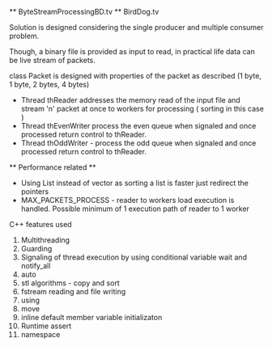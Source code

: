 
** ByteStreamProcessingBD.tv **
BirdDog.tv

Solution is designed considering the single producer and multiple consumer problem.

Though, a binary file is provided as input to read, in practical life data can be live stream of packets.

class Packet is designed with properties of the packet as described (1 byte, 1 byte, 2 bytes, 4 bytes)

- Thread thReader addresses the memory read of the input file and stream 'n' packet at once to workers for processing ( sorting in this case )
- Thread thEvenWriter process the even queue when signaled and once processed return control to thReader.
- Thread thOddWriter - process the odd queue when signaled and once processed return control to thReader.

** Performance related **
- Using List instead of vector as sorting a list is faster just redirect the pointers
- MAX_PACKETS_PROCESS - reader to workers load execution is handled. Possible minimum of 1 execution path of reader to 1 worker 

C++ features used
1. Multithreading
2. Guarding
3. Signaling of thread execution by using conditional variable wait and notify_all
4. auto
5. stl algorithms - copy and sort
6. fstream reading and file writing
7. using
8. move
9. inline default member variable initializaton
10. Runtime assert
11. namespace